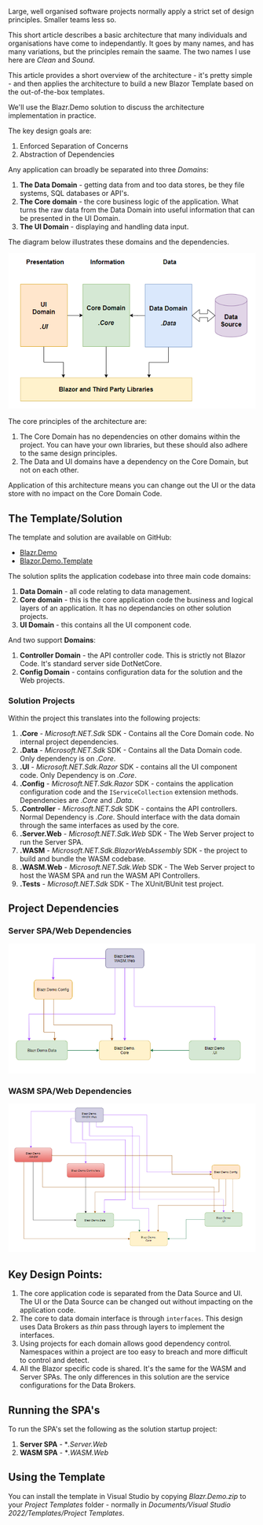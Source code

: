 Large, well organised software projects normally apply a strict set of design principles.  Smaller teams less so.

This short article describes a basic architecture that many individuals and organisations have come to independantly.  It goes by many names, and has many variations, but the principles remain the saame.  The two names I use here are *Clean* and *Sound*. 

This article provides a short overview of the architecture - it's pretty simple - and then applies the architecture to build a new Blazor Template based on the out-of-the-box templates.

We'll use the Blazr.Demo solution to discuss the architecture implementation in practice.

The key design goals are:

1. Enforced Separation of Concerns
2. Abstraction of Dependencies

Any application can broadly be separated into three *Domains*:

1. **The Data Domain** - getting data from and too data stores, be they file systems, SQL databases or API's.
2. **The Core domain** - the core business logic of the application. What turns the raw data from the Data Domain into useful information that can be presented in the UI Domain. 
3. **The UI Domain** - displaying and handling data input.

The diagram below illustrates these domains and the dependencies.

![Design Architecture](./assets/Clean-Design-Template-for-Blazor/Domain-Model.png)

The core principles of the architecture are:

1. The Core Domain has no dependencies on other domains within the project.  You can have your own libraries, but these should also adhere to the same design principles.
2. The Data and UI domains have a dependency on the Core Domain, but not on each other.

Application of this architecture means you can change out the UI or the data store with no impact on the Core Domain Code.

## The Template/Solution

The template and solution are available on GitHub:

 - [Blazr.Demo](https://github.com/ShaunCurtis/Blazr.Demo)
 - [Blazor.Demo.Template](https://github.com/ShaunCurtis/Blazr.Demo.Template)

The solution splits the application codebase into three main code domains:

1. **Data Domain** - all code relating to data management.
2. **Core domain** - this is the core application code the business and logical layers of an application.  It has no dependancies on other solution projects.
3. **UI Domain** - this contains all the UI component code.

And two support **Domains**:

1. **Controller Domain** - the API controller code.  This is strictly not Blazor Code.  It's standard server side DotNetCore.
2. **Config Domain** - contains configuration data for the solution and the Web projects.

### Solution Projects

Within the project this translates into the following projects:

1. **.Core** - *Microsoft.NET.Sdk* SDK - Contains all the Core Domain code.  No internal project dependencies.
2. **.Data** - *Microsoft.NET.Sdk* SDK - Contains all the Data Domain code.  Only dependency is on *.Core*.
3. **.UI** - *Microsoft.NET.Sdk.Razor* SDK - contains all the UI component code.  Only Dependency is on *.Core*.
4. **.Config** - *Microsoft.NET.Sdk.Razor* SDK - contains the application configuration code and the `IServiceCollection` extension methods.   Dependencies are *.Core* and *.Data*.
5. **.Controller** - *Microsoft.NET.Sdk* SDK - contains the API controllers. Normal Dependency is *.Core*.  Should interface with the data domain through the same interfaces as used by the core.
6. **.Server.Web** - *Microsoft.NET.Sdk.Web* SDK - The Web Server project to run the Server SPA.
7. **.WASM** - *Microsoft.NET.Sdk.BlazorWebAssembly* SDK - the project to build and bundle the WASM codebase.
8. **.WASM.Web** - *Microsoft.NET.Sdk.Web* SDK - The Web Server project to host the WASM SPA and run the WASM API Controllers.
9. **.Tests** - *Microsoft.NET.Sdk* SDK - The XUnit/BUnit test project.

## Project Dependencies

### Server SPA/Web Dependencies

![Server Dependencies](./assets/Clean-Design-Template-for-Blazor/Blazr.Demo.Server.Web-Project-Structure.png)

### WASM SPA/Web Dependencies

![WASM Dependencies](./assets/Clean-Design-Template-for-Blazor/Blazr.Demo.WASM.Web-Project-Structure.png)

## Key Design Points:

1. The core application code is separated from the Data Source and UI.  The UI or the Data Source can be changed out without impacting on the application code.
2. The core to data domain interface is through `interfaces`.  This design uses Data Brokers as *thin* pass through layers to implement the interfaces.
3. Using projects for each domain allows good dependency control.  Namespaces within a project are too easy to breach and more difficult to control and detect.
4. All the Blazor specific code is shared.  It's the same for the WASM and Server SPAs.  The only differences in this solution are the service configurations for the Data Brokers.

## Running the SPA's

To run the SPA's set the following as the solution startup project:

1. **Server SPA** - **.Server.Web*
2. **WASM SPA** - **.WASM.Web*

## Using the Template

You can install the template in Visual Studio by copying *Blazr.Demo.zip* to your *Project Templates* folder - normally in *Documents/Visual Studio 2022/Templates/Project Templates*.

